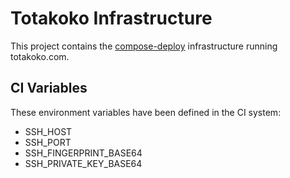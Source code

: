 # Totakoko Infrastructure

This project contains the [compose-deploy](https://github.com/totakoko/compose-deploy) infrastructure running totakoko.com.


## CI Variables

These environment variables have been defined in the CI system:
- SSH_HOST
- SSH_PORT
- SSH_FINGERPRINT_BASE64
- SSH_PRIVATE_KEY_BASE64
